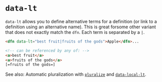 # `data-lt`

`data-lt` allows you to define alternative terms for a definition (or link to a definition using an alternative name). This is great forsome other variant that does not exactly match the `dfn`. Each term is separated by a `|`.

```html "example": "Providing alternate linking terms for a definition."
<dfn data-lt="best fruit|fruits of the gods">Apple</dfn>...

<!-- can be referenced by any of: -->
<a>best fruit</a>
<a>fruits of the gods</a>
[=fruits of the gods=]
```

See also: Automatic pluralization with [`pluralize`](pluralize) and [`data-local-lt`](data-local-lt).
